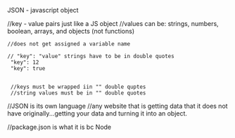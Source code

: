 JSON - javascript object

//key - value pairs just like a JS object
    //values can be: strings, numbers, boolean, arrays, and objects (not functions)

    //does not get assigned a variable name

    // "key": "value" strings have to be in double quotes
     "key": 12
     "key": true


     //keys must be wrapped iin "" double quptes
     //string values must be in "" double quotes

//JSON is its own language 
//any website that is getting data that it does not have originally...getting your data and turning it into an object.

//package.json is what it is bc Node